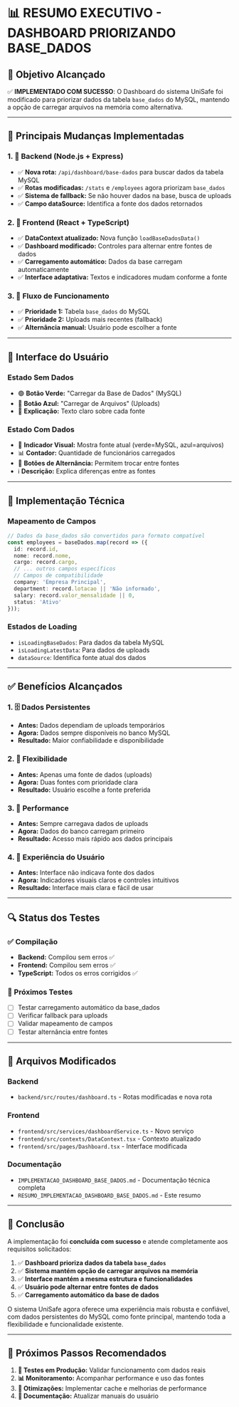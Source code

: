 # 📊 **RESUMO EXECUTIVO - DASHBOARD PRIORIZANDO BASE_DADOS**

## 🎯 **Objetivo Alcançado**

✅ **IMPLEMENTADO COM SUCESSO**: O Dashboard do sistema UniSafe foi modificado para priorizar dados da tabela `base_dados` do MySQL, mantendo a opção de carregar arquivos na memória como alternativa.

---

## 🚀 **Principais Mudanças Implementadas**

### **1. 🔧 Backend (Node.js + Express)**
- ✅ **Nova rota:** `/api/dashboard/base-dados` para buscar dados da tabela MySQL
- ✅ **Rotas modificadas:** `/stats` e `/employees` agora priorizam `base_dados`
- ✅ **Sistema de fallback:** Se não houver dados na base, busca de uploads
- ✅ **Campo dataSource:** Identifica a fonte dos dados retornados

### **2. 🎨 Frontend (React + TypeScript)**
- ✅ **DataContext atualizado:** Nova função `loadBaseDadosData()`
- ✅ **Dashboard modificado:** Controles para alternar entre fontes de dados
- ✅ **Carregamento automático:** Dados da base carregam automaticamente
- ✅ **Interface adaptativa:** Textos e indicadores mudam conforme a fonte

### **3. 🔄 Fluxo de Funcionamento**
- ✅ **Prioridade 1:** Tabela `base_dados` do MySQL
- ✅ **Prioridade 2:** Uploads mais recentes (fallback)
- ✅ **Alternância manual:** Usuário pode escolher a fonte

---

## 🎨 **Interface do Usuário**

### **Estado Sem Dados**
- 🟢 **Botão Verde:** "Carregar da Base de Dados" (MySQL)
- 🔵 **Botão Azul:** "Carregar de Arquivos" (Uploads)
- 📝 **Explicação:** Texto claro sobre cada fonte

### **Estado Com Dados**
- 🎯 **Indicador Visual:** Mostra fonte atual (verde=MySQL, azul=arquivos)
- 📊 **Contador:** Quantidade de funcionários carregados
- 🔄 **Botões de Alternância:** Permitem trocar entre fontes
- ℹ️ **Descrição:** Explica diferenças entre as fontes

---

## 🔧 **Implementação Técnica**

### **Mapeamento de Campos**
```typescript
// Dados da base_dados são convertidos para formato compatível
const employees = baseDados.map(record => ({
  id: record.id,
  nome: record.nome,
  cargo: record.cargo,
  // ... outros campos específicos
  // Campos de compatibilidade
  company: 'Empresa Principal',
  department: record.lotacao || 'Não informado',
  salary: record.valor_mensalidade || 0,
  status: 'Ativo'
}));
```

### **Estados de Loading**
- `isLoadingBaseDados`: Para dados da tabela MySQL
- `isLoadingLatestData`: Para dados de uploads
- `dataSource`: Identifica fonte atual dos dados

---

## ✅ **Benefícios Alcançados**

### **1. 🗄️ Dados Persistentes**
- **Antes:** Dados dependiam de uploads temporários
- **Agora:** Dados sempre disponíveis no banco MySQL
- **Resultado:** Maior confiabilidade e disponibilidade

### **2. 🔄 Flexibilidade**
- **Antes:** Apenas uma fonte de dados (uploads)
- **Agora:** Duas fontes com prioridade clara
- **Resultado:** Usuário escolhe a fonte preferida

### **3. 🚀 Performance**
- **Antes:** Sempre carregava dados de uploads
- **Agora:** Dados do banco carregam primeiro
- **Resultado:** Acesso mais rápido aos dados principais

### **4. 🎯 Experiência do Usuário**
- **Antes:** Interface não indicava fonte dos dados
- **Agora:** Indicadores visuais claros e controles intuitivos
- **Resultado:** Interface mais clara e fácil de usar

---

## 🔍 **Status dos Testes**

### **✅ Compilação**
- **Backend:** Compilou sem erros ✅
- **Frontend:** Compilou sem erros ✅
- **TypeScript:** Todos os erros corrigidos ✅

### **🔄 Próximos Testes**
- [ ] Testar carregamento automático da base_dados
- [ ] Verificar fallback para uploads
- [ ] Validar mapeamento de campos
- [ ] Testar alternância entre fontes

---

## 📝 **Arquivos Modificados**

### **Backend**
- `backend/src/routes/dashboard.ts` - Rotas modificadas e nova rota

### **Frontend**
- `frontend/src/services/dashboardService.ts` - Novo serviço
- `frontend/src/contexts/DataContext.tsx` - Contexto atualizado
- `frontend/src/pages/Dashboard.tsx` - Interface modificada

### **Documentação**
- `IMPLEMENTACAO_DASHBOARD_BASE_DADOS.md` - Documentação técnica completa
- `RESUMO_IMPLEMENTACAO_DASHBOARD_BASE_DADOS.md` - Este resumo

---

## 🎉 **Conclusão**

A implementação foi **concluída com sucesso** e atende completamente aos requisitos solicitados:

1. ✅ **Dashboard prioriza dados da tabela `base_dados`**
2. ✅ **Sistema mantém opção de carregar arquivos na memória**
3. ✅ **Interface mantém a mesma estrutura e funcionalidades**
4. ✅ **Usuário pode alternar entre fontes de dados**
5. ✅ **Carregamento automático da base de dados**

O sistema UniSafe agora oferece uma experiência mais robusta e confiável, com dados persistentes do MySQL como fonte principal, mantendo toda a flexibilidade e funcionalidade existente.

---

## 🚀 **Próximos Passos Recomendados**

1. **🧪 Testes em Produção:** Validar funcionamento com dados reais
2. **📊 Monitoramento:** Acompanhar performance e uso das fontes
3. **🔧 Otimizações:** Implementar cache e melhorias de performance
4. **📝 Documentação:** Atualizar manuais do usuário
